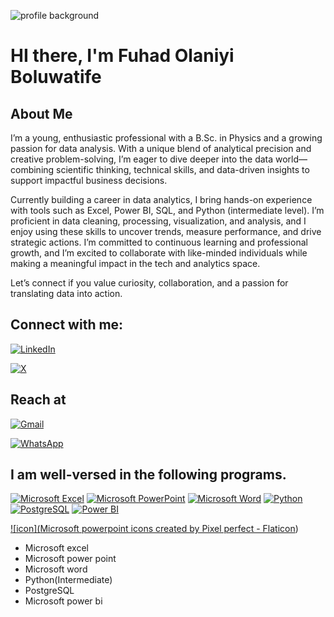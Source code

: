 


![profile background](https://github.com/user-attachments/assets/e66386b6-2df5-4a72-9e1c-129e04445bc2)



# HI there, I'm Fuhad Olaniyi Boluwatife


## About Me

I’m a young, enthusiastic professional with a B.Sc. in Physics and a growing passion for data analysis. With a unique blend of analytical precision and creative problem-solving, I’m eager to dive deeper into the data world—combining scientific thinking, technical skills, and data-driven insights to support impactful business decisions.

Currently building a career in data analytics, I bring hands-on experience with tools such as Excel, Power BI, SQL, and Python (intermediate level). I’m proficient in data cleaning, processing, visualization, and analysis, and I enjoy using these skills to uncover trends, measure performance, and drive strategic actions.
I’m committed to continuous learning and professional growth, and I’m excited to collaborate with like-minded individuals while making a meaningful impact in the tech and analytics space.

Let’s connect if you value curiosity, collaboration, and a passion for translating data into action.

## Connect with me:

[![LinkedIn](https://img.shields.io/badge/LinkedIn-0077B5?style=for-the-badge&logo=linkedin&logoColor=white)](https://www.linkedin.com/in/fuhad-olaniyi-a8580b317)

[![X](https://img.shields.io/badge/X-000000?style=for-the-badge&logo=x&logoColor=white)](https://twitter.com/@OlaniyiFuhad)


## Reach at

[![Gmail](https://img.shields.io/badge/Gmail-D14836?style=for-the-badge&logo=gmail&logoColor=white)](mailto:fuhadboluwatife23@gmail.com)


[![WhatsApp](https://img.shields.io/badge/WhatsApp-25D366?style=for-the-badge&logo=whatsapp&logoColor=white)](https://wa.me/2347051888992)


## I am well-versed in the following programs.

[![Microsoft Excel](https://img.shields.io/badge/Microsoft_Excel-217346?style=for-the-badge&logo=microsoftexcel&logoColor=white)](https://www.microsoft.com/en-us/microsoft-365/excel)
[![Microsoft PowerPoint](https://img.shields.io/badge/Microsoft_PowerPoint-B7472A?style=for-the-badge&logo=microsoftpowerpoint&logoColor=white)](https://www.microsoft.com/en-us/microsoft-365/powerpoint)
[![Microsoft Word](https://img.shields.io/badge/Microsoft_Word-2B579A?style=for-the-badge&logo=microsoftword&logoColor=white)](https://www.microsoft.com/en-us/microsoft-365/word)
[![Python](https://img.shields.io/badge/Python-3776AB?style=for-the-badge&logo=python&logoColor=white)](https://www.python.org/)
[![PostgreSQL](https://img.shields.io/badge/PostgreSQL-4169E1?style=for-the-badge&logo=postgresql&logoColor=white)](https://www.postgresql.org/)
[![Power BI](https://img.shields.io/badge/Power_BI-F2C811?style=for-the-badge&logo=powerbi&logoColor=black)](https://powerbi.microsoft.com/)

[![icon](<a href="https://www.flaticon.com/free-icons/microsoft-powerpoint" title="microsoft powerpoint icons">Microsoft powerpoint icons created by Pixel perfect - Flaticon</a>)](www.microsoft.com)

- Microsoft excel
- Microsoft power point
- Microsoft word
- Python(Intermediate)
- PostgreSQL
- Microsoft power bi
